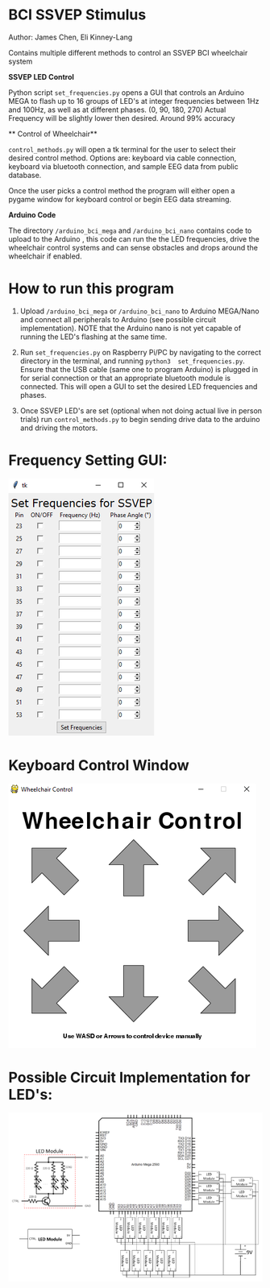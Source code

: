 # BCI SSVEP Stimulus
Author: James Chen, Eli Kinney-Lang

Contains multiple different methods to control an SSVEP BCI wheelchair system

**SSVEP LED Control**

Python script `set_frequencies.py` opens a GUI that controls an Arduino MEGA to flash up to 16 groups of LED's at 
integer frequencies between 1Hz and 100Hz, as well as at different phases. (0, 90, 180, 270)
 Actual Frequency will be slightly lower then desired. Around 99% accuracy
 
 ** Control of Wheelchair**
 
 `control_methods.py` will open a tk terminal for the user to select their desired control method. 
 Options are: keyboard via cable connection, keyboard via bluetooth connection, and sample EEG data
 from public database.
 
 Once the user picks a control method the program will either open a pygame window for keyboard
 control or begin EEG data streaming. 
 
 
 **Arduino Code**
 
 The directory `/arduino_bci_mega` and `/arduino_bci_nano` contains code to upload to the Arduino
, this code can  run the the LED frequencies, drive the wheelchair control systems and can 
 sense obstacles and drops around the wheelchair if enabled.
 
 

# How to run this program
1) Upload `/arduino_bci_mega` or `/arduino_bci_nano` to Arduino MEGA/Nano and connect all peripherals to 
Arduino (see possible circuit implementation). NOTE that the Arduino nano is not yet capable of running
the LED's flashing at the same time.
 
2) Run `set_frequencies.py` on 
Raspberry Pi/PC by navigating to the correct directory in the terminal, and running `python3 
set_frequencies.py`. Ensure that the USB cable (same one to program Arduino) is plugged in
 for serial connection or that an appropriate bluetooth module is connected. This will open a GUI to set
  the desired LED frequencies and phases.

3) Once SSVEP LED's are set (optional when not doing actual live in person trials) run `control_methods.py`
to begin sending drive data to the arduino and driving the motors.

# Frequency Setting GUI:
![Screenshot of example GUI](images/gui_screenshot.png)

# Keyboard Control Window
![Screenshot of Keyboard control window](images/keyboard_control_window.png)

# Possible Circuit Implementation for LED's:
![Screenshot of example GUI](images/SSVEP_arduino_circuit_diagram.png)